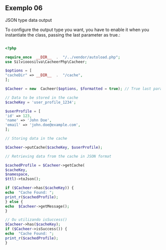 ## Exemplo 06

<p>JSON type data output</p>
To configure the output type you want, you have to enable it when you instantiate the class, passing the last parameter as true.:

```php

<?php

require_once  __DIR__  .  "/../vendor/autoload.php";
use Silviooosilva\CacheerPhp\Cacheer;

$options = [
"cacheDir" => __DIR__  .  "/cache",
];

$Cacheer = new  Cacheer($options, $formatted = true); // True last parameter

// Data to be stored in the cache
$cacheKey = 'user_profile_1234';

$userProfile = [
'id' => 123,
'name' => 'John Doe',
'email' => 'john.doe@example.com',
];

// Storing data in the cache

$Cacheer->putCache($cacheKey, $userProfile);

// Retrieving data from the cache in JSON format

$cachedProfile = $Cacheer->getCache(
$cacheKey,
$namespace,
$ttl)->toJson();

if ($Cacheer->has($cacheKey)) {
echo  "Cache Found: ";
print_r($cachedProfile);
} else {
echo  $Cacheer->getMessage();
}

// Ou utilizando isSuccess()
$Cacheer->has($cacheKey);
if ($Cacheer->isSuccess()) {
echo  "Cache Found: ";
print_r($cachedProfile);
}

```